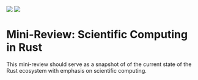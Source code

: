 ![](https://img.shields.io/github/actions/workflow/status/jonaspleyer/2025-rust-scientific-computing/build.yml?style=flat-square)
![](https://img.shields.io/github/actions/workflow/status/jonaspleyer/2025-rust-scientific-computing/test.yml?style=flat-square)

# Mini-Review: Scientific Computing in Rust

This mini-review should serve as a snapshot of of the current state of the Rust ecosystem with
emphasis on scientific computing.
